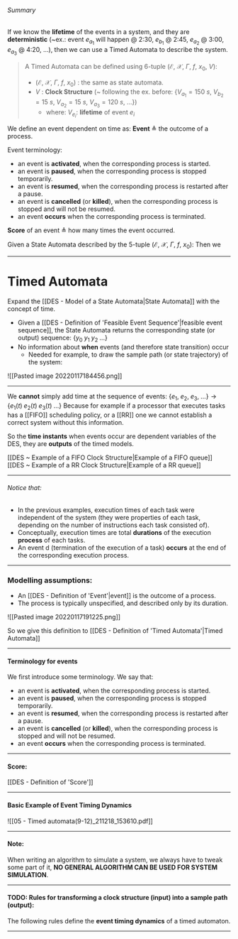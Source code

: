 ###### Summary
If we know the **lifetime** of the events in a system, and they are **deterministic** (~ex.: event $e_{a_1}$ will happen @ 2:30, $e_{b_1}$ @ 2:45, $e_{a_2}$ @ 3:00, $e_{a_3}$ @ 4:20, ...), then we can use a Timed Automata to describe the system.


> A Timed Automata can be defined using 6-tuple ($\mathcal{E}, \ \mathcal{X}, \ \Gamma, \ f,  \ x_0, \ V$):
> - ($\mathcal{E}, \ \mathcal{X}, \ \Gamma, \ f,  \ x_0$) : the same as state automata.
> - $V$ :  **Clock Structure** (~ following the ex. before: {$V_{a_1} = 150 \ s$, $V_{b_2} = 15 \ s$, $V_{a_2} = 15 \ s$, $V_{a_3} = 120 \ s$, ...})
> 	- where: $V_{e_i}$: **lifetime** of event $e_i$

We define an event dependent on time as: **Event** $\triangleq$ the outcome of a process.

Event terminology:
- an event is **activated**, when the corresponding process is started.
- an event is **paused**, when the corresponding process is stopped temporarily.
- an event is **resumed**, when the corresponding process is restarted after a pause.
- an event is **cancelled** (or **killed**), when the corresponding process is stopped and will not be resumed.
- an event **occurs** when the corresponding process is terminated.

**Score** of an event $\triangleq$ how many times the event occurred.


Given a State Automata described by the 5-tuple ($\mathcal{E}, \ \mathcal{X}, \ \Gamma, \ f,  \ x_0$):
Then we

---
# Timed Automata
Expand the [[DES - Model of a State Automata|State Automata]] with the concept of time.
- Given a [[DES - Definition of 'Feasible Event Sequence'|feasible event sequence]], the State Automata returns the corresponding state (or output) sequence: $\{y_0\;y_1\;y_2\;...\}$
- No information about **when** events (and therefore state transition) occur
	- Needed for example, to draw the sample path (or state trajectory) of the system:
	
![[Pasted image 20220117184456.png]]

---
We **cannot** simply add time at the sequence of events:
$\{e_1,\;e_2,\;e_3,\;...\}\to{}\{e_1(t)\;e_2(t)\;e_3(t)\;...\}$
Because for example if a processor that executes tasks has a [[FIFO]] scheduling policy, or a [[RR]] one we cannot establish a correct system without this information.

So the **time instants** when events occur are dependent variables of the DES, they are **outputs** of the timed models.

[[DES ~ Example of a FIFO Clock Structure|Example of a FIFO queue]]
[[DES ~ Example of a RR Clock Structure|Example of a RR queue]]

---
###### Notice that:
- In the previous examples, execution times of each task were independent of the system (they were properties of each task, depending on the number of instructions each task consisted of).
- Conceptually, execution times are total **durations** of the execution **process** of each tasks.
- An event d (termination of the execution of a task) **occurs** at the end of the corresponding execution process.
---
### Modelling assumptions:
- An [[DES - Definition of 'Event'|event]] is the outcome of a process.
- The process is typically unspecified, and described only by its duration.

![[Pasted image 20220117191225.png]]

So we give this definition to [[DES - Definition of 'Timed Automata'|Timed Automata]]

---
#### Terminology for events
We first introduce some terminology. We say that:
- an event is **activated**, when the corresponding process is started.
- an event is **paused**, when the corresponding process is stopped temporarily.
- an event is **resumed**, when the corresponding process is restarted after a pause.
- an event is **cancelled** (or **killed**), when the corresponding process is stopped and will not be resumed.
- an event **occurs** when the corresponding process is terminated.

---
#### Score:
[[DES - Definition of 'Score']]

---
#### Basic Example of Event Timing Dynamics

![[05 - Timed automata(9-12)_211218_153610.pdf]]

---
#### Note:
When writing an algorithm to simulate a system, we always have to tweak some part of it, **NO GENERAL ALGORITHM CAN BE USED FOR SYSTEM SIMULATION**.

---
#### TODO: Rules for transforming a clock structure (input) into a sample path (output):
The following rules define the **event timing dynamics** of a timed automaton.

---